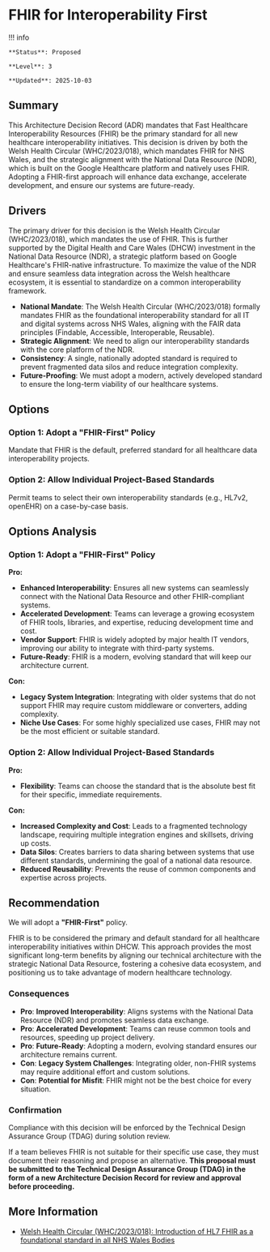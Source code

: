 # FHIR for Interoperability First

!!! info

    **Status**: Proposed

    **Level**: 3

    **Updated**: 2025-10-03

## Summary

This Architecture Decision Record (ADR) mandates that Fast Healthcare Interoperability Resources (FHIR) be the primary standard for all new healthcare interoperability initiatives. This decision is driven by both the Welsh Health Circular (WHC/2023/018), which mandates FHIR for NHS Wales, and the strategic alignment with the National Data Resource (NDR), which is built on the Google Healthcare platform and natively uses FHIR. Adopting a FHIR-first approach will enhance data exchange, accelerate development, and ensure our systems are future-ready.

## Drivers

The primary driver for this decision is the Welsh Health Circular (WHC/2023/018), which mandates the use of FHIR. This is further supported by the Digital Health and Care Wales (DHCW) investment in the National Data Resource (NDR), a strategic platform based on Google Healthcare's FHIR-native infrastructure. To maximize the value of the NDR and ensure seamless data integration across the Welsh healthcare ecosystem, it is essential to standardize on a common interoperability framework.

*   **National Mandate**: The Welsh Health Circular (WHC/2023/018) formally mandates FHIR as the foundational interoperability standard for all IT and digital systems across NHS Wales, aligning with the FAIR data principles (Findable, Accessible, Interoperable, Reusable).
*   **Strategic Alignment**: We need to align our interoperability standards with the core platform of the NDR.
*   **Consistency**: A single, nationally adopted standard is required to prevent fragmented data silos and reduce integration complexity.
*   **Future-Proofing**: We must adopt a modern, actively developed standard to ensure the long-term viability of our healthcare systems.

## Options

### Option 1: Adopt a "FHIR-First" Policy

Mandate that FHIR is the default, preferred standard for all healthcare data interoperability projects.

### Option 2: Allow Individual Project-Based Standards

Permit teams to select their own interoperability standards (e.g., HL7v2, openEHR) on a case-by-case basis.

## Options Analysis

### Option 1: Adopt a "FHIR-First" Policy

**Pro:**

*   **Enhanced Interoperability**: Ensures all new systems can seamlessly connect with the National Data Resource and other FHIR-compliant systems.
*   **Accelerated Development**: Teams can leverage a growing ecosystem of FHIR tools, libraries, and expertise, reducing development time and cost.
*   **Vendor Support**: FHIR is widely adopted by major health IT vendors, improving our ability to integrate with third-party systems.
*   **Future-Ready**: FHIR is a modern, evolving standard that will keep our architecture current.

**Con:**

*   **Legacy System Integration**: Integrating with older systems that do not support FHIR may require custom middleware or converters, adding complexity.
*   **Niche Use Cases**: For some highly specialized use cases, FHIR may not be the most efficient or suitable standard.

### Option 2: Allow Individual Project-Based Standards

**Pro:**

*   **Flexibility**: Teams can choose the standard that is the absolute best fit for their specific, immediate requirements.

**Con:**

*   **Increased Complexity and Cost**: Leads to a fragmented technology landscape, requiring multiple integration engines and skillsets, driving up costs.
*   **Data Silos**: Creates barriers to data sharing between systems that use different standards, undermining the goal of a national data resource.
*   **Reduced Reusability**: Prevents the reuse of common components and expertise across projects.

## Recommendation

We will adopt a **"FHIR-First"** policy.

FHIR is to be considered the primary and default standard for all healthcare interoperability initiatives within DHCW. This approach provides the most significant long-term benefits by aligning our technical architecture with the strategic National Data Resource, fostering a cohesive data ecosystem, and positioning us to take advantage of modern healthcare technology.

### Consequences

*   **Pro**: **Improved Interoperability**: Aligns systems with the National Data Resource (NDR) and promotes seamless data exchange.
*   **Pro**: **Accelerated Development**: Teams can reuse common tools and resources, speeding up project delivery.
*   **Pro**: **Future-Ready**: Adopting a modern, evolving standard ensures our architecture remains current.
*   **Con**: **Legacy System Challenges**: Integrating older, non-FHIR systems may require additional effort and custom solutions.
*   **Con**: **Potential for Misfit**: FHIR might not be the best choice for every situation.

### Confirmation

Compliance with this decision will be enforced by the Technical Design Assurance Group (TDAG) during solution review.

If a team believes FHIR is not suitable for their specific use case, they must document their reasoning and propose an alternative. **This proposal must be submitted to the Technical Design Assurance Group (TDAG) in the form of a new Architecture Decision Record for review and approval before proceeding.**

## More Information

*   [Welsh Health Circular (WHC/2023/018): Introduction of HL7 FHIR as a foundational standard in all NHS Wales Bodies](https://www.gov.wales/introduction-hl7-fhir-foundational-standard-all-nhs-wales-bodies-whc2023018)
